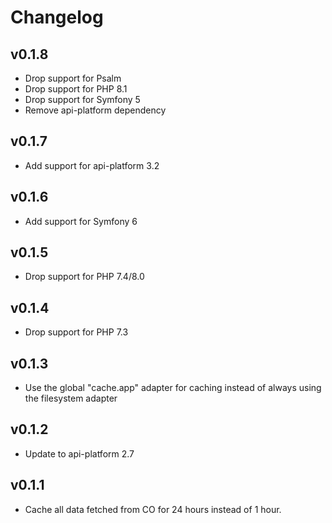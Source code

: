 # Changelog

## v0.1.8

* Drop support for Psalm
* Drop support for PHP 8.1
* Drop support for Symfony 5
* Remove api-platform dependency

## v0.1.7

* Add support for api-platform 3.2

## v0.1.6

* Add support for Symfony 6

## v0.1.5

* Drop support for PHP 7.4/8.0

## v0.1.4

* Drop support for PHP 7.3

## v0.1.3

* Use the global "cache.app" adapter for caching instead of always using the filesystem adapter

## v0.1.2

* Update to api-platform 2.7

## v0.1.1

* Cache all data fetched from CO for 24 hours instead of 1 hour.
